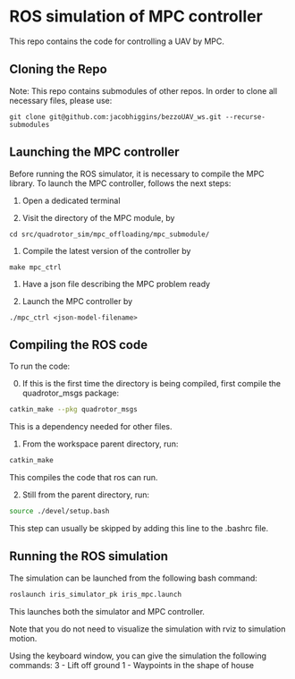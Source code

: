 # ROS simulation of MPC controller
This repo contains the code for controlling a UAV by MPC.

## Cloning the Repo

Note: This repo contains submodules of other repos. In order to clone all necessary files, please use:
```
git clone git@github.com:jacobhiggins/bezzoUAV_ws.git --recurse-submodules
```

## Launching the MPC controller

Before running the ROS simulator, it is necessary to compile the MPC library. To launch the MPC controller, follows the next steps:

1. Open a dedicated terminal

1. Visit the directory of the MPC module, by
  ```
cd src/quadrotor_sim/mpc_offloading/mpc_submodule/
  ```

1. Compile the latest version of the controller by
  ```
make mpc_ctrl
  ```
1. Have a json file describing the MPC problem ready

1. Launch the MPC controller by
  ```
./mpc_ctrl <json-model-filename>
  ```


## Compiling the ROS code

To run the code:

0. If this is the first time the directory is being compiled, first compile the quadrotor_msgs package:

```bash
catkin_make --pkg quadrotor_msgs
```

This is a dependency needed for other files.

1. From the workspace parent directory, run:

```bash
catkin_make
```

This compiles the code that ros can run.

2. Still from the parent directory, run:

```bash
source ./devel/setup.bash
```
This step can usually be skipped by adding this line to the .bashrc file.

## Running the ROS simulation

The simulation can be launched from the following bash command:

```bash
roslaunch iris_simulator_pk iris_mpc.launch
```
This launches both the simulator and MPC controller.

Note that you do not need to visualize the simulation with rviz to simulation motion.

Using the keyboard window, you can give the simulation the following commands:
3 - Lift off ground
1 - Waypoints in the shape of house

